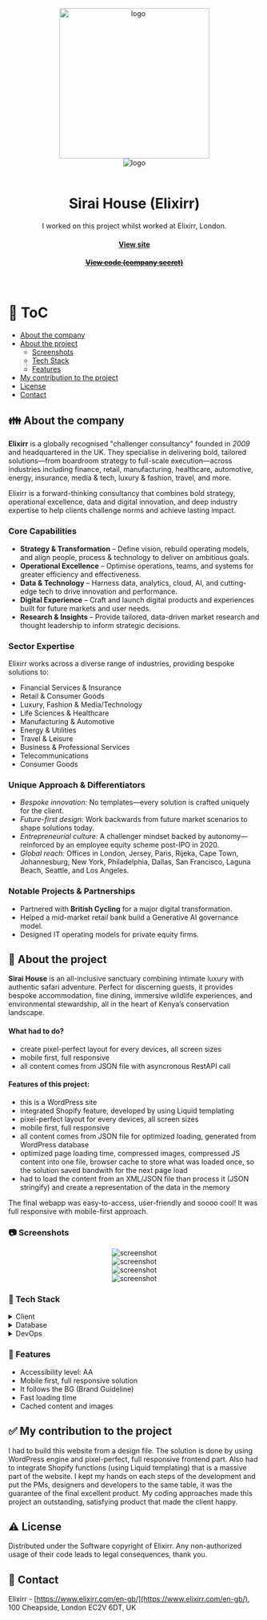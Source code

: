 <div align="center">
  <img src="assets/sirai-logo.png" alt="logo" width="300" height="auto" />
</div>
<div align="center">
  <img src="assets/awards.jpg" alt="logo"  height="auto" />
</div>
<br />

<div align="center">
  <h1>Sirai House (Elixirr)</h1>
  
<p>
    I worked on this project whilst worked at Elixirr, London.
  </p>
   
  <h4>
    <a href="https://siraihouse.com/" target="_blank">View site</a>
  </h4>
  <h4>
    <a href="#" title="Sorry, it's company secret"  target="_blank"><s>View code (company secret)</s></a>
  </h4>

</div>

<br />

<!-- Table of Contents -->

# :notebook_with_decorative_cover: ToC

- [About the company](#family-about-the-company)
- [About the project](#star2-about-the-project)
  - [Screenshots](#camera-screenshots)
  - [Tech Stack](#space_invader-tech-stack)
  - [Features](#dart-features)
- [My contribution to the project](#white_check_mark-my-contribution-to-the-project)
- [License](#warning-license)
- [Contact](#handshake-contact)

<!-- About the company -->

## :family: About the company

<p><strong>Elixirr</strong> is a globally recognised "challenger consultancy" founded in <em>2009</em> and headquartered in the UK. They specialise in delivering bold, tailored solutions—from boardroom strategy to full-scale execution—across industries including finance, retail, manufacturing, healthcare, automotive, energy, insurance, media & tech, luxury & fashion, travel, and more.</p>
<p>Elixirr is a forward-thinking consultancy that combines bold strategy, operational excellence, data and digital innovation, and deep industry expertise to help clients challenge norms and achieve lasting impact.</p>

  <h3>Core Capabilities</h3>
  <ul>
    <li><strong>Strategy & Transformation</strong> – Define vision, rebuild operating models, and align people, process & technology to deliver on ambitious goals.</li>
    <li><strong>Operational Excellence</strong> – Optimise operations, teams, and systems for greater efficiency and effectiveness.</li>
    <li><strong>Data & Technology</strong> – Harness data, analytics, cloud, AI, and cutting-edge tech to drive innovation and performance.</li>
    <li><strong>Digital Experience</strong> – Craft and launch digital products and experiences built for future markets and user needs.</li>
    <li><strong>Research & Insights</strong> – Provide tailored, data-driven market research and thought leadership to inform strategic decisions.</li>
  </ul>

  <h3>Sector Expertise</h3>
  <p>Elixirr works across a diverse range of industries, providing bespoke solutions to:</p>
  <ul>
    <li>Financial Services & Insurance</li>
    <li>Retail & Consumer Goods</li>
    <li>Luxury, Fashion & Media/Technology</li>
    <li>Life Sciences & Healthcare</li>
    <li>Manufacturing & Automotive</li>
    <li>Energy & Utilities</li>
    <li>Travel & Leisure</li>
    <li>Business & Professional Services</li>
    <li>Telecommunications</li>
    <li>Consumer Goods</li>
  </ul>

  <h3>Unique Approach & Differentiators</h3>
  <ul>
    <li><em>Bespoke innovation:</em> No templates—every solution is crafted uniquely for the client.</li>
    <li><em>Future-first design:</em> Work backwards from future market scenarios to shape solutions today.</li>
    <li><em>Entrepreneurial culture:</em> A challenger mindset backed by autonomy—reinforced by an employee equity scheme post-IPO in 2020. </li>
    <li><em>Global reach:</em> Offices in London, Jersey, Paris, Rijeka, Cape Town, Johannesburg, New York, Philadelphia, Dallas, San Francisco, Laguna Beach, Seattle, and Los Angeles.</li>
  </ul>

  <h3>Notable Projects & Partnerships</h3>
  <ul>
    <li>Partnered with <strong>British Cycling</strong> for a major digital transformation.</li>
    <li>Helped a mid-market retail bank build a Generative AI governance model.</li>
    <li>Designed IT operating models for private equity firms.</li>
  </ul>

<!-- About the project -->

## :star2: About the project

<p><strong>Sirai House</strong> is an all-inclusive sanctuary combining intimate luxury with authentic safari adventure. Perfect for discerning guests, it provides bespoke accommodation, fine dining, immersive wildlife experiences, and environmental stewardship, all in the heart of Kenya’s conservation landscape.</p>
<p><h4>What had to do?</h4>
  <ul>
    <li>create pixel-perfect layout for every devices, all screen sizes</li>
    <li>mobile first, full responsive</li>
    <li>all content comes from JSON file with asyncronous RestAPI call</li>
  </ul>
</p>

<p><h4>Features of this project:</h4>
  <ul>
    <li>this is a WordPress site</li>
    <li>integrated Shopify feature, developed by using Liquid templating</li>
    <li>pixel-perfect layout for every devices, all screen sizes</li>
    <li>mobile first, full responsive</li>
    <li>all content comes from  JSON file for optimized loading, generated from WordPress database</li>
    <li>optimized page loading time, compressed images, compressed JS content into one file, browser cache to store what was loaded once, so the solution saved bandwith for the next page load</li>
    <li>had to load the content from an XML/JSON file than process it (JSON stringify) and create a representation of the data in the memory</li>
  </ul>
</p>

<p>
The final webapp was easy-to-access, user-friendly and soooo cool! It was full responsive with mobile-first approach.
</p>

<!-- Screenshots -->

### :camera: Screenshots

<div align="center"> 
  <img src="assets/siraihouse-1.jpg" alt="screenshot" />
</div>
<div align="center"> 
  <img src="assets/siraihouse-2.jpg" alt="screenshot" />
</div>
<div align="center"> 
  <img src="assets/siraihouse-3.jpg" alt="screenshot" />
</div>
<div align="center"> 
  <img src="assets/siraihouse-4.jpg" alt="screenshot" />
</div>

<!-- TechStack -->

### :space_invader: Tech Stack

<details>
  <summary>Client</summary>
  <ul>
    <li><a href="https://wordpress.org/"  target="_blank">WordPress</a></li>
    <li><a href="https://shopify.github.io/liquid/"  target="_blank">Liquid</a></li>
    <li><a href="https://www.shopify.com/"  target="_blank">Shopify</a></li>
    <li><a href="https://developer.mozilla.org/en-US/docs/Web/JavaScript"  target="_blank">JavaScript</a></li>
    <li><a href="https://www.w3schools.com/html/html5_semantic_elements.asp" target="_blank">Semantic HTML5</a></li>
    <li><a href="https://www.w3schools.com/css/"  target="_blank">CSS3</a></li>
  </ul>
</details>

<details>
<summary>Database</summary>
  <ul>
    <li><a href="https://www.json.org/">JSON</a></li>
  </ul>
</details>

<details>
<summary>DevOps</summary>
  <ul>
    <li><a href="https://bitbucket.org/">BitBucket</a></li>
    <li><a href="https://www.jslint.com/">JS Lint</a></li>
    <li><a href="https://www.postman.com/">PostMan</a></li>
  </ul>
</details>

<!-- Features -->

### :dart: Features

- Accessibility level: AA
- Mobile first, full responsive solution
- It follows the BG (Brand Guideline)
- Fast loading time
- Cached content and images

<!-- My contribution to the project -->

## :white_check_mark: My contribution to the project

<p>I had to build this website from a design file. The solution is done by using WordPress engine and pixel-perfect, full responsive frontend part. Also had to integrate Shopify functions (using Liquid templating) that is a massive part of the website. I kept my hands on each steps of the development and put the PMs, designers and developers to the same table, it was the guarantee of the final excellent product. My coding approaches made this project an outstanding, satisfying product that made the client happy.</p>

<!-- License -->

## :warning: License

Distributed under the Software copyright of Elixirr. Any non-authorized usage of their code leads to legal consequences, thank you.

<!-- Contact -->

## :handshake: Contact

Elixirr -
[https://www.elixirr.com/en-gb/](https://www.elixirr.com/en-gb/), 100 Cheapside, London EC2V 6DT, UK

